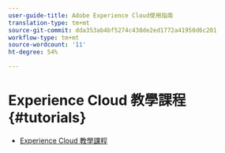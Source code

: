 ```yaml
---
user-guide-title: Adobe Experience Cloud使用指南
translation-type: tm+mt
source-git-commit: dda353ab4bf5274c438de2ed1772a41950d6c201
workflow-type: tm+mt
source-wordcount: '11'
ht-degree: 54%

---
```



# Experience Cloud 教學課程 {#tutorials}

+ [Experience Cloud 教學課程](home.md)
